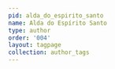 ```yaml
---
pid: alda_do_espirito_santo
name: Alda do Espírito Santo
type: author
order: '004'
layout: tagpage
collection: author_tags
---
```

